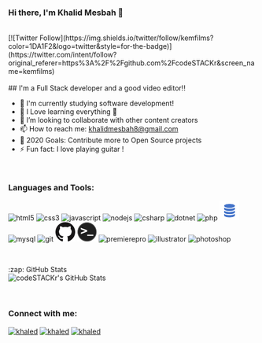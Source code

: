### Hi there, I'm Khalid Mesbah 👋
<br/>
[![Twitter Follow](https://img.shields.io/twitter/follow/kemfilms?color=1DA1F2&logo=twitter&style=for-the-badge)](https://twitter.com/intent/follow?original_referer=https%3A%2F%2Fgithub.com%2FcodeSTACKr&screen_name=kemfilms)
<br/>
<br/>
## I'm a Full Stack developer and a good video editor!!

- 🔭 I'm currently studying software development!
- 🌱 I Love learning everything 🤣
- 👯 I’m looking to collaborate with other content creators
- 📫 How to reach me: khalidmesbah8@gmail.com
- 🥅 2020 Goals: Contribute more to Open Source projects
- ⚡ Fun fact: I love playing guitar !

<br />

### Languages and Tools:

<p align="left">
 <img src="https://devicons.github.io/devicon/devicon.git/icons/html5/html5-original-wordmark.svg" alt="html5" width="40" height="40"/> 
 <img src="https://devicons.github.io/devicon/devicon.git/icons/css3/css3-original-wordmark.svg" alt="css3" width="40" height="40"/> 
 <img src="https://devicons.github.io/devicon/devicon.git/icons/javascript/javascript-original.svg" alt="javascript" width="40" height="40"/>
 <img src="https://devicons.github.io/devicon/devicon.git/icons/nodejs/nodejs-original-wordmark.svg" alt="nodejs" width="50" height="50"/> 
 <img src="https://devicons.github.io/devicon/devicon.git/icons/csharp/csharp-original.svg" alt="csharp" width="40" height="40"/> 
 <img src="https://devicons.github.io/devicon/devicon.git/icons/dot-net/dot-net-original-wordmark.svg" alt="dotnet" width="40" height="40"/> 
 <img src="https://devicons.github.io/devicon/devicon.git/icons/php/php-original.svg" alt="php" width="45" height="45"/>
 <img alt="SQL" width="40px" src="https://raw.githubusercontent.com/github/explore/80688e429a7d4ef2fca1e82350fe8e3517d3494d/topics/sql/sql.png" />
 <img src="https://devicons.github.io/devicon/devicon.git/icons/mysql/mysql-original-wordmark.svg" alt="mysql" width="50" height="50"/> 
 <img src="https://www.vectorlogo.zone/logos/git-scm/git-scm-icon.svg" alt="git" width="40" height="40"/> 
 <img alt="GitHub" width="40px" src="https://raw.githubusercontent.com/github/explore/78df643247d429f6cc873026c0622819ad797942/topics/github/github.png" />
 <img alt="Terminal" width="40px" src="https://raw.githubusercontent.com/github/explore/80688e429a7d4ef2fca1e82350fe8e3517d3494d/topics/terminal/terminal.png" />
 <img src="https://upload.wikimedia.org/wikipedia/commons/f/f2/Adobe_Premiere_Pro_Logo.svg" alt="premierepro" width="40" height="40"/>
 <img src="https://www.vectorlogo.zone/logos/adobe_illustrator/adobe_illustrator-icon.svg" alt="illustrator" width="40" height="40"/> 
 <img src="https://devicons.github.io/devicon/devicon.git/icons/photoshop/photoshop-plain.svg" alt="photoshop" width="40" height="40"/> 
 </p>

<br />

<p>
  <summary>:zap: GitHub Stats</summary>

  <img align="left" alt="codeSTACKr's GitHub Stats" src="https://github-readme-stats.codestackr.vercel.app/api?username=khaledmcbah&show_icons=true&hide_border=true" />

</p>

<br />
<br />

### Connect with me:
<p align="left">
<a href="https://twitter.com/kemfilms" target="blank"><img align="center" src="https://cdn.jsdelivr.net/npm/simple-icons@3.0.1/icons/twitter.svg" alt="khaled" height="30" width="30" /></a> <a href="https://linkedin.com/in/khalid-mesbah-ab8937195" target="blank"><img align="center" src="https://cdn.jsdelivr.net/npm/simple-icons@3.0.1/icons/linkedin.svg" alt="khaled" height="30" width="30" /></a> <a href="https://instagram.com/khaledthe.1" target="blank"><img align="center" src="https://cdn.jsdelivr.net/npm/simple-icons@3.0.1/icons/instagram.svg" alt="khaled" height="30" width="30" /></a>

</p>
